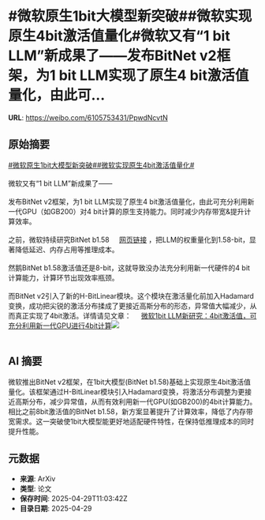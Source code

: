 # #微软原生1bit大模型新突破##微软实现原生4bit激活值量化#微软又有“1 bit LLM”新成果了——发布BitNet v2框架，为1 bit LLM实现了原生4 bit激活值量化，由此可...

**URL**: https://weibo.com/6105753431/PpwdNcvtN

## 原始摘要

<a href="https://m.weibo.cn/search?containerid=231522type%3D1%26t%3D10%26q%3D%23%E5%BE%AE%E8%BD%AF%E5%8E%9F%E7%94%9F1bit%E5%A4%A7%E6%A8%A1%E5%9E%8B%E6%96%B0%E7%AA%81%E7%A0%B4%23&amp;extparam=%23%E5%BE%AE%E8%BD%AF%E5%8E%9F%E7%94%9F1bit%E5%A4%A7%E6%A8%A1%E5%9E%8B%E6%96%B0%E7%AA%81%E7%A0%B4%23" data-hide=""><span class="surl-text">#微软原生1bit大模型新突破#</span></a><a href="https://m.weibo.cn/search?containerid=231522type%3D1%26t%3D10%26q%3D%23%E5%BE%AE%E8%BD%AF%E5%AE%9E%E7%8E%B0%E5%8E%9F%E7%94%9F4bit%E6%BF%80%E6%B4%BB%E5%80%BC%E9%87%8F%E5%8C%96%23&amp;extparam=%23%E5%BE%AE%E8%BD%AF%E5%AE%9E%E7%8E%B0%E5%8E%9F%E7%94%9F4bit%E6%BF%80%E6%B4%BB%E5%80%BC%E9%87%8F%E5%8C%96%23" data-hide=""><span class="surl-text">#微软实现原生4bit激活值量化#</span></a><br><br>微软又有“1 bit LLM”新成果了——<br><br>发布BitNet v2框架，为1 bit LLM实现了原生4 bit激活值量化，由此可充分利用新一代GPU（如GB200）对4 bit计算的原生支持能力。同时减少内存带宽&amp;提升计算效率。<br><br>之前，微软持续研究BitNet b1.58 <a href="https://weibo.com/6105753431/PohITnfFD" data-hide=""><span class="url-icon"><img style="width: 1rem;height: 1rem" src="https://h5.sinaimg.cn/upload/2015/09/25/3/timeline_card_small_web_default.png" referrerpolicy="no-referrer"></span><span class="surl-text">网页链接</span></a> ，把LLM的权重量化到1.58-bit，显著降低延迟、内存占用等推理成本。<br><br>然鹅BitNet b1.58激活值还是8-bit，这就导致没办法充分利用新一代硬件的4 bit计算能力，计算环节出现效率瓶颈。<br><br>而BitNet v2引入了新的H-BitLinear模块。这个模块在激活量化前加入Hadamard变换，成功把尖锐的激活分布揉成了更接近高斯分布的形态，异常值大幅减少，从而真正实现了4bit激活。详情请见文章： <a href="https://weibo.com/ttarticle/p/show?id=2309405160820635205867" data-hide=""><span class="url-icon"><img style="width: 1rem;height: 1rem" src="https://h5.sinaimg.cn/upload/2015/09/25/3/timeline_card_small_article_default.png" referrerpolicy="no-referrer"></span><span class="surl-text">微软1bit LLM新研究：4bit激活值，可充分利用新一代GPU进行4bit计算</span></a><img style="" src="https://tvax3.sinaimg.cn/large/006Fd7o3gy1i0xt2yl6a5j30rs0fmgnq.jpg" referrerpolicy="no-referrer"><br><br>

## AI 摘要

微软推出BitNet v2框架，在1bit大模型(BitNet b1.58)基础上实现原生4bit激活值量化。该框架通过H-BitLinear模块引入Hadamard变换，将激活分布调整为更接近高斯分布，减少异常值，从而有效利用新一代GPU(如GB200)的4bit计算能力。相比之前8bit激活值的BitNet b1.58，新方案显著提升了计算效率，降低了内存带宽需求。这一突破使1bit大模型能更好地适配硬件特性，在保持低推理成本的同时提升性能。

## 元数据

- **来源**: ArXiv
- **类型**: 论文
- **保存时间**: 2025-04-29T11:03:42Z
- **目录日期**: 2025-04-29
